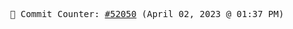 <p align="center">
    <samp>
        📮 Commit Counter: <a href="https://github.com/Javascript-void0/Javascript-void0/commits/main">#52050</a> (April 02, 2023 @ 01:37 PM)
    </samp>
</p>